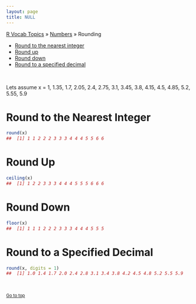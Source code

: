 ```yaml
---
layout: page
title: NULL
---
```


[R Vocab Topics](index) &#187; [Numbers](numbers) &#187; Rounding

* <a href="#nearest">Round to the nearest integer</a> 
* <a href="#up">Round up</a>
* <a href="#down">Round down</a>
* <a href="#specified">Round to a specified decimal</a>

<br>

Lets assume x = 1, 1.35, 1.7, 2.05, 2.4, 2.75, 3.1, 3.45, 3.8, 4.15, 4.5, 4.85, 5.2, 5.55, 5.9


<a name="nearest"></a>
# Round to the Nearest Integer

```r
round(x)
##  [1] 1 1 2 2 2 3 3 3 4 4 4 5 5 6 6
```

<a name="up"></a>
# Round Up

```r
ceiling(x)
##  [1] 1 2 2 3 3 3 4 4 4 5 5 5 6 6 6
```

<a name="down"></a>
# Round Down

```r
floor(x)
##  [1] 1 1 1 2 2 2 3 3 3 4 4 4 5 5 5
```

<a name="specified"></a>
# Round to a Specified Decimal

```r
round(x, digits = 1)
##  [1] 1.0 1.4 1.7 2.0 2.4 2.8 3.1 3.4 3.8 4.2 4.5 4.8 5.2 5.5 5.9
```

<br>

<small><a href="#">Go to top</a></small>

